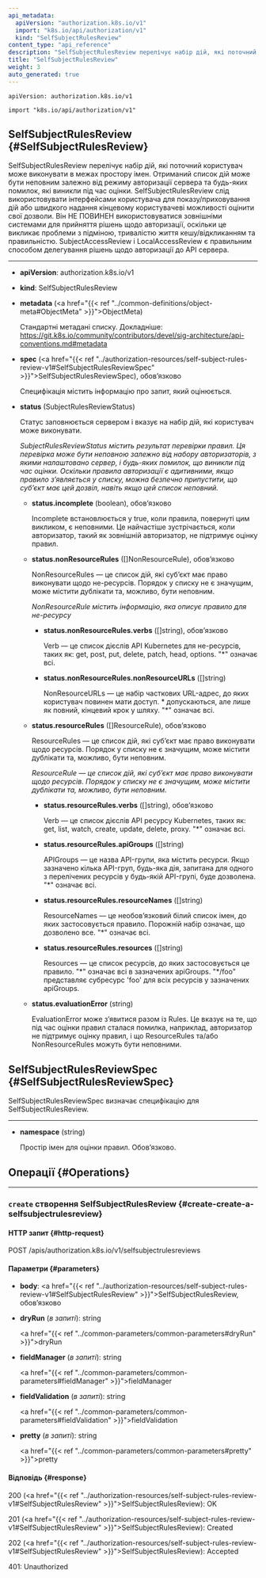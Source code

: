```yaml
---
api_metadata:
  apiVersion: "authorization.k8s.io/v1"
  import: "k8s.io/api/authorization/v1"
  kind: "SelfSubjectRulesReview"
content_type: "api_reference"
description: "SelfSubjectRulesReview перелічує набір дій, які поточний користувач може виконувати в межах простору імен."
title: "SelfSubjectRulesReview"
weight: 3
auto_generated: true
---
```


`apiVersion: authorization.k8s.io/v1`

`import "k8s.io/api/authorization/v1"`

## SelfSubjectRulesReview {#SelfSubjectRulesReview}

SelfSubjectRulesReview перелічує набір дій, які поточний користувач може виконувати в межах простору імен. Отриманий список дій може бути неповним залежно від режиму авторизації сервера та будь-яких помилок, які виникли під час оцінки. SelfSubjectRulesReview слід використовувати інтерфейсами користувача для показу/приховування дій або швидкого надання кінцевому користувачеві можливості оцінити свої дозволи. Він НЕ ПОВИНЕН використовуватися зовнішніми системами для прийняття рішень щодо авторизації, оскільки це викликає проблеми з підміною, тривалістю життя кешу/відкликанням та правильністю. SubjectAccessReview і LocalAccessReview є правильним способом делегування рішень щодо авторизації до API сервера.

---

- **apiVersion**: authorization.k8s.io/v1

- **kind**: SelfSubjectRulesReview

- **metadata** (<a href="{{< ref "../common-definitions/object-meta#ObjectMeta" >}}">ObjectMeta</a>)

  Стандартні метадані списку. Докладніше: https://git.k8s.io/community/contributors/devel/sig-architecture/api-conventions.md#metadata

- **spec** (<a href="{{< ref "../authorization-resources/self-subject-rules-review-v1#SelfSubjectRulesReviewSpec" >}}">SelfSubjectRulesReviewSpec</a>), обовʼязково

  Специфікація містить інформацію про запит, який оцінюється.

- **status** (SubjectRulesReviewStatus)

  Статус заповнюється сервером і вказує на набір дій, які користувач може виконувати.

  <a name="SubjectRulesReviewStatus"></a>
  *SubjectRulesReviewStatus містить результат перевірки правил. Ця перевірка може бути неповною залежно від набору авторизаторів, з якими налаштовано сервер, і будь-яких помилок, що виникли під час оцінки. Оскільки правила авторизації є адитивними, якщо правило зʼявляється у списку, можна безпечно припустити, що субʼєкт має цей дозвіл, навіть якщо цей список неповний.*

  - **status.incomplete** (boolean), обовʼязково

    Incomplete встановлюється у true, коли правила, повернуті цим викликом, є неповними. Це найчастіше зустрічається, коли авторизатор, такий як зовнішній авторизатор, не підтримує оцінку правил.

  - **status.nonResourceRules** ([]NonResourceRule), обовʼязково

    NonResourceRules — це список дій, які субʼєкт має право виконувати щодо не-ресурсів. Порядок у списку не є значущим, може містити дублікати та, можливо, бути неповним.

    <a name="NonResourceRule"></a>
    *NonResourceRule містить інформацію, яка описує правило для не-ресурсу*

    - **status.nonResourceRules.verbs** ([]string), обовʼязково

      Verb — це список дієслів API Kubernetes для не-ресурсів, таких як: get, post, put, delete, patch, head, options. "*" означає всі.

    - **status.nonResourceRules.nonResourceURLs** ([]string)

      NonResourceURLs — це набір часткових URL-адрес, до яких користувач повинен мати доступ. \* допускаються, але лише як повний, кінцевий крок у шляху. "*" означає всі.

  - **status.resourceRules** ([]ResourceRule), обовʼязково

    ResourceRules — це список дій, які субʼєкт має право виконувати щодо ресурсів. Порядок у списку не є значущим, може містити дублікати та, можливо, бути неповним.

    <a name="ResourceRule"></a>
    *ResourceRule — це список дій, які субʼєкт має право виконувати щодо ресурсів. Порядок у списку не є значущим, може містити дублікати та, можливо, бути неповним.*

    - **status.resourceRules.verbs** ([]string), обовʼязково

      Verb — це список дієслів API ресурсу Kubernetes, таких як: get, list, watch, create, update, delete, proxy. "*" означає всі.

    - **status.resourceRules.apiGroups** ([]string)

      APIGroups — це назва API-групи, яка містить ресурси. Якщо зазначено кілька API-груп, будь-яка дія, запитана для одного з перелічених ресурсів у будь-якій API-групі, буде дозволена. "*" означає всі.

    - **status.resourceRules.resourceNames** ([]string)

      ResourceNames — це необовʼязковий білий список імен, до яких застосовується правило. Порожній набір означає, що дозволено все. "*" означає всі.

    - **status.resourceRules.resources** ([]string)

      Resources — це список ресурсів, до яких застосовується це правило. "\*" означає всі в зазначених apiGroups. "\*/foo" представляє субресурс 'foo' для всіх ресурсів у зазначених apiGroups.

  - **status.evaluationError** (string)

    EvaluationError може зʼявитися разом із Rules. Це вказує на те, що під час оцінки правил сталася помилка, наприклад, авторизатор не підтримує оцінку правил, і що ResourceRules та/або NonResourceRules можуть бути неповними.

## SelfSubjectRulesReviewSpec {#SelfSubjectRulesReviewSpec}

SelfSubjectRulesReviewSpec визначає специфікацію для SelfSubjectRulesReview.

---

- **namespace** (string)

  Простір імен для оцінки правил. Обовʼязково.

## Операції {#Operations}

---

### `create` створення SelfSubjectRulesReview {#create-create-a-selfsubjectrulesreview}

#### HTTP запит {#http-request}

POST /apis/authorization.k8s.io/v1/selfsubjectrulesreviews

#### Параметри {#parameters}

- **body**: <a href="{{< ref "../authorization-resources/self-subject-rules-review-v1#SelfSubjectRulesReview" >}}">SelfSubjectRulesReview</a>, обовʼязково

- **dryRun** (*в запиті*): string

  <a href="{{< ref "../common-parameters/common-parameters#dryRun" >}}">dryRun</a>

- **fieldManager** (*в запиті*): string

  <a href="{{< ref "../common-parameters/common-parameters#fieldManager" >}}">fieldManager</a>

- **fieldValidation** (*в запиті*): string

  <a href="{{< ref "../common-parameters/common-parameters#fieldValidation" >}}">fieldValidation</a>

- **pretty** (*в запиті*): string

  <a href="{{< ref "../common-parameters/common-parameters#pretty" >}}">pretty</a>

#### Відповідь {#response}

200 (<a href="{{< ref "../authorization-resources/self-subject-rules-review-v1#SelfSubjectRulesReview" >}}">SelfSubjectRulesReview</a>): OK

201 (<a href="{{< ref "../authorization-resources/self-subject-rules-review-v1#SelfSubjectRulesReview" >}}">SelfSubjectRulesReview</a>): Created

202 (<a href="{{< ref "../authorization-resources/self-subject-rules-review-v1#SelfSubjectRulesReview" >}}">SelfSubjectRulesReview</a>): Accepted

401: Unauthorized
